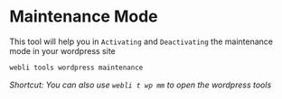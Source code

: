 # Maintenance Mode

This tool will help you in `Activating` and `Deactivating` the maintenance mode in your wordpress site

```bash
webli tools wordpress maintenance
```


*Shortcut: You can also use `webli t wp mm` to open the wordpress tools*

